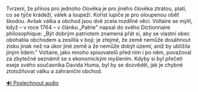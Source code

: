 
Tvrzení, že přínos pro jednoho člověka je pro jiného člověka ztrátou, platí, co se týče krádeží, válek a loupeží. Kořist lupiče je pro oloupenou oběť škodou. Avšak válka a obchod jsou dvě zcela rozdílné věci. Voltaire se mýlil, když – v roce 1764 – v článku „Patrie" napsal do svého Dictionnaire philosophique: „Být dobrým patriotem znamená přát si, aby se vlastní obec obohatila obchodem a zesílila v boji; je zřejmé, že země nemůže dosáhnout zisku jinak než na úkor jiné země a že nemůže dobýt území, aniž by ublížila jiným lidem." Voltaire, jako mnoho spisovatelů před ním i po něm, považoval za zbytečné seznámit se s ekonomickým myšlením. Kdyby si byl přečetl eseje svého současníka Davida Huma, byl by se dozvěděl, jak je chybné ztotožňovat válku a zahraniční obchod.

[🔊 Poslechnout audio](/data/7-paragraphs/audio/chapter_131/para_010-Tvrzen-e-pnos-pro-jednoho-lovka-je-pro-jin.mp3)

